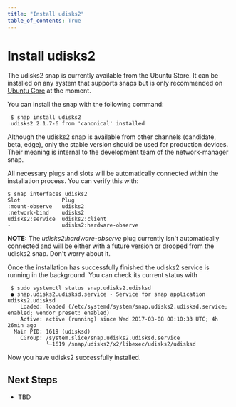 ```yaml
---
title: "Install udisks2"
table_of_contents: True
---
```


# Install udisks2

The udisks2 snap is currently available from the Ubuntu Store. It can
be installed on any system that supports snaps but is only recommended on
[Ubuntu Core](https://www.ubuntu.com/core) at the moment.

You can install the snap with the following command:

```
 $ snap install udisks2
 udisks2 2.1.7-6 from 'canonical' installed
```

Although the udisks2 snap is available from other channels (candidate, beta, edge),
only the stable version should be used for production devices. Their meaning is internal
to the development team of the network-manager snap.

All necessary plugs and slots will be automatically connected within the
installation process. You can verify this with:

```
$ snap interfaces udisks2
Slot             Plug
:mount-observe   udisks2
:network-bind    udisks2
udisks2:service  udisks2:client
-                udisks2:hardware-observe
```

**NOTE:** The _udisks2:hardware-observe_ plug currently isn't automatically
connected and will be either with a future version or dropped from the udisks2
snap. Don't worry about it.

Once the installation has successfully finished the udisks2 service is running
in the background. You can check its current status with

```
 $ sudo systemctl status snap.udisks2.udisksd
 ● snap.udisks2.udisksd.service - Service for snap application udisks2.udisksd
    Loaded: loaded (/etc/systemd/system/snap.udisks2.udisksd.service; enabled; vendor preset: enabled)
    Active: active (running) since Wed 2017-03-08 08:10:33 UTC; 4h 26min ago
  Main PID: 1619 (udisksd)
    CGroup: /system.slice/snap.udisks2.udisksd.service
            └─1619 /snap/udisks2/x2/libexec/udisks2/udisksd
```

Now you have udisks2 successfully installed.

## Next Steps

 * TBD
